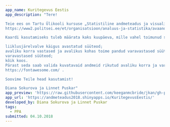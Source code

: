 ```yaml
---
app_name: Kuritegevus Eestis
app_description: "Tere!

Teie ees on Tartu Ülikooli kursuse „Statistiline andmeteadus ja visualiseerimine“ lõpuprojekt. Projekti eesmärgiks oli luua kaardirakendus, mis kujutaks mingi ajaperioodi jooksul Eestis asetleidnud kuritegevust ja seaduserikkumisi. Kaart on valmistatud Politsei- ja Piirivalveameti avaandmete põhjal, mida uuendatakse igal neljapäeval ning mis on saadaval siin: 
https://www2.politsei.ee/et/organisatsioon/analuus-ja-statistika/avaandmed.dot .

Kaardi kasutamiseks tuleb määrata kaks kuupäeva, mille vahel toimunud sündmused kaardile kuvatakse. Seejärel tuleb valida, mis tüüpi süüteod kaardile kantakse:

liiklusjärelvalve käigus avastatud süüteod;
avaliku korra vastased ja avalikus kohas toime pandud varavastased süüteod;
varavastased süüteod;
kõik koos.
Pärast seda saab valida kuvatavaid andmeid rikutud avaliku korra ja varavastase süüteo paragrahvi ning sõiduki liigi järgi. Kaardil kuvatud märgisele vajutades kuvatakse süüteoga seotud informatsioon. Asukohamärgistel kasutatud pildid pärinevad siit: 
https://fontawesome.com/ .

Soovime Teile head kasutamist!

Diana Sokurova ja Linnet Puskar"
app_preview: 'https://raw.githubusercontent.com/keeganmcbride/jkan/gh-pages/img/preview.PNG'
app_url: 'https://andmeteadus2018.shinyapps.io/KuritegevusEestis/'
developed_by: Diana Sokurova ja Linnet Puskar
tags:
  - PPA
submitted: 04.10.2018
---
```

